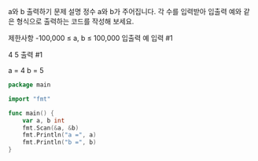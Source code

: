 a와 b 출력하기
문제 설명
정수 a와 b가 주어집니다. 각 수를 입력받아 입출력 예와 같은 형식으로 출력하는 코드를 작성해 보세요.

제한사항
-100,000 ≤ a, b ≤ 100,000
입출력 예
입력 #1

4 5
출력 #1

a = 4
b = 5

```go
package main

import "fmt"

func main() {
    var a, b int
    fmt.Scan(&a, &b)
    fmt.Println("a =", a)
    fmt.Println("b =", b)
}
```

